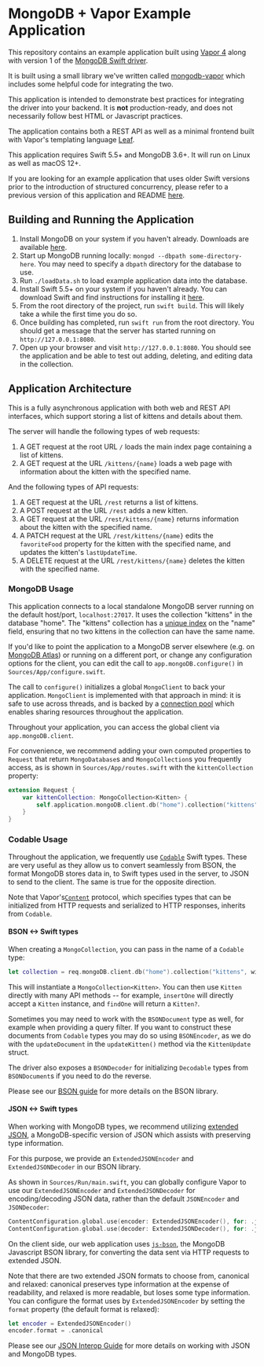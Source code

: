 # MongoDB + Vapor Example Application

This repository contains an example application built using [Vapor 4](vapor.codes) along with version 1 of the [MongoDB Swift driver](https://github.com/mongodb/mongo-swift-driver).

It is built using a small library we've written called [mongodb-vapor](https://github.com/mongodb/mongodb-vapor) which includes some helpful code for integrating the two.

This application is intended to demonstrate best practices for integrating the driver into your backend. It is **not** production-ready, and does not necessarily follow best HTML or Javascript practices. 

The application contains both a REST API as well as a minimal frontend built with Vapor's templating language [Leaf](https://github.com/vapor/leaf).

This application requires Swift 5.5+ and MongoDB 3.6+. It will run on Linux as well as macOS 12+.

If you are looking for an example application that uses older Swift versions prior to the introduction of structured concurrency, please refer to a previous version of this application and README [here](https://github.com/mongodb/mongo-swift-driver/tree/5d9fad121d7cb3ded61087de300ff007766ccd55/Examples/VaporExample).

## Building and Running the Application
1. Install MongoDB on your system if you haven't already. Downloads are available [here](https://www.mongodb.com/download-center/community).
1. Start up MongoDB running locally: `mongod --dbpath some-directory-here`. You may need to specify a `dbpath` directory for the database to use.
1. Run `./loadData.sh` to load example application data into the database.
1. Install Swift 5.5+ on your system if you haven't already. You can download Swift and find instructions for installing it [here](https://swift.org/download/).
1. From the root directory of the project, run `swift build`. This will likely take a while the first time you do so.
1. Once building has completed, run `swift run` from the root directory. You should get a message that the server has started running on `http://127.0.0.1:8080`.
1. Open up your browser and visit `http://127.0.0.1:8080`. You should see the application and be able to test out adding, deleting, and editing data in the collection.

## Application Architecture

This is a fully asynchronous application with both web and REST API interfaces, which support storing a list of kittens and details about them.

The server will handle the following types of web requests:
1. A GET request at the root URL `/` loads the main index page containing a list of kittens.
1. A GET request at the URL `/kittens/{name}` loads a web page with information about the kitten with the specified name.

And the following types of API requests:
1. A GET request at the URL `/rest` returns a list of kittens.
1. A POST request at the URL `/rest` adds a new kitten.
1. A GET request at the URL `/rest/kittens/{name}` returns information about the kitten with the specified name.
1. A PATCH request at the URL `/rest/kittens/{name}` edits the `favoriteFood` property for the kitten with the specified name, and updates the kitten's `lastUpdateTime`.
1. A DELETE request at the URL `/rest/kittens/{name}` deletes the kitten with the specified name.

### MongoDB Usage
This application connects to a local standalone MongoDB server running on the default host/port, `localhost:27017`. It uses the collection "kittens" in the database "home". The "kittens" collection has a [unique index](https://docs.mongodb.com/manual/core/index-unique/) on the "name" field, ensuring that no two kittens in the collection can have the same name.

If you'd like to point the application to a MongoDB server elsewhere (e.g. on [MongoDB Atlas](https://www.mongodb.com/cloud/atlas)) or running on a different port, or change any configuration options for the client, you can edit the call to `app.mongoDB.configure()` in `Sources/App/configure.swift`.

The call to `configure()` initializes a global `MongoClient` to back your application. `MongoClient` is implemented with that approach in mind: it is safe to use across threads, and is backed by a [connection pool](https://en.wikipedia.org/wiki/Connection_pool) which enables sharing resources throughout the application.

Throughout your application, you can access the global client via `app.mongoDB.client`.

For convenience, we recommend adding your own computed properties to `Request` that return `MongoDatabase`s and `MongoCollection`s you frequently access, as is shown in `Sources/App/routes.swift` 
with the `kittenCollection` property:
```swift
extension Request {
    var kittenCollection: MongoCollection<Kitten> {
        self.application.mongoDB.client.db("home").collection("kittens", withType: Kitten.self)
    }
}
```
### Codable Usage
Throughout the application, we frequently use [`Codable`](https://developer.apple.com/documentation/swift/codable) Swift types. These are very useful as they allow us to convert seamlessly from BSON, the format MongoDB stores data in, to Swift types used in the server, to JSON to send to the client. The same is true for the opposite direction.

Note that Vapor's[`Content`](https://api.vapor.codes/vapor/main/Vapor/Content/) protocol, which specifies types that can be initialized from HTTP requests and serialized to HTTP responses, inherits from `Codable`.

#### BSON <-> Swift types
When creating a `MongoCollection`, you can pass in the name of a `Codable` type:
```swift
let collection = req.mongoDB.client.db("home").collection("kittens", withType: Kitten.self)
```

This will instantiate a `MongoCollection<Kitten>`. You can then use `Kitten` directly with many API methods -- for example, `insertOne` will directly accept a `Kitten` instance, and `findOne` will return a `Kitten?`.

Sometimes you may need to work with the `BSONDocument` type as well, for example when providing a query filter. If you want to construct these documents from `Codable` types you may do so using `BSONEncoder`, as we do with the `updateDocument` in the `updateKitten()` method via the `KittenUpdate` struct.

The driver also exposes a `BSONDecoder` for initializing `Decodable` types from `BSONDocument`s if you need to do the reverse.

Please see our [BSON guide](https://mongodb.github.io/swift-bson/docs/current/SwiftBSON/bson-guide.html) for more details on the BSON library.

#### JSON <-> Swift types

When working with MongoDB types, we recommend utilizing [extended JSON](https://docs.mongodb.com/manual/reference/mongodb-extended-json/), 
a MongoDB-specific version of JSON which assists with preserving type information.

For this purpose, we provide an `ExtendedJSONEncoder` and `ExtendedJSONDecoder` in our BSON library.

As shown in `Sources/Run/main.swift`, you can globally configure Vapor to use our  `ExtendedJSONEncoder` and
`ExtendedJSONDecoder` for encoding/decoding JSON data, rather than the default `JSONEncoder` and `JSONDecoder`:
```swift
ContentConfiguration.global.use(encoder: ExtendedJSONEncoder(), for: .json)
ContentConfiguration.global.use(decoder: ExtendedJSONDecoder(), for: .json)
```

On the client side, our web application uses [`js-bson`](https://github.com/mongodb/js-bson), the MongoDB Javascript BSON 
library, for converting the data sent via HTTP requests to extended JSON.

Note that there are two extended JSON formats to choose from, canonical and relaxed: canonical preserves type information at 
the expense of readability, and relaxed is more readable, but loses some type information. You can configure the format
uses by `ExtendedJSONEncoder` by setting the `format` property (the default format is relaxed):
```swift
let encoder = ExtendedJSONEncoder()
encoder.format = .canonical
```

Please see our [JSON Interop Guide](https://mongodb.github.io/swift-bson/docs/current/SwiftBSON/json-interop.html) for
more details on working with JSON and MongoDB types.
